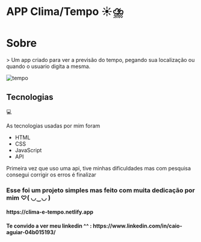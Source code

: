 # APP Clima/Tempo ☀️​⛈️​

 <h1>Sobre</h1>
> Um app criado para ver a previsão do tempo, pegando sua localização ou quando o usuario digita a mesma.

![tempo](https://user-images.githubusercontent.com/88971985/165006014-ad54f7d0-dcee-4b38-9c12-0442d52de825.gif)

<h2>Tecnologias</h2>💻
 <p>As tecnologias usadas por mim foram</p>
  <ul>
  <li>HTML</li>
  <li>CSS</li>
  <li>JavaScript</li>
  <li>API</li>
  </ul>

<p>Primeira vez que uso uma api, tive minhas dificuldades mas com pesquisa consegui corrigir os erros é finalizar</p>

<h3>Esse foi um projeto simples mas feito com muita dedicação por mim ♡( ◡‿◡ )</h3>

<h4>https://clima-e-tempo.netlify.app</h4>

<h4>Te convido a ver meu linkedin ^^ : https://www.linkedin.com/in/caio-aguiar-04b015193/</h4>
